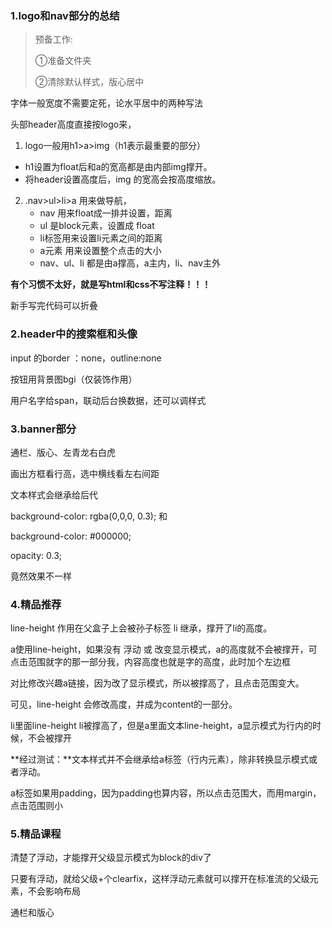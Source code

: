 ### 1.logo和nav部分的总结

>预备工作:
>
> ①准备文件夹
>
> ②清除默认样式，版心居中

字体一般宽度不需要定死，论水平居中的两种写法

头部header高度直接按logo来，

1. logo一般用h1>a>img（h1表示最重要的部分）
 - h1设置为float后和a的宽高都是由内部img撑开。
 - 将header设置高度后，img 的宽高会按高度缩放。
2. .nav>ul>li>a 用来做导航，
    - nav 用来float成一排并设置，距离
    - ul 是block元素，设置成 float
    - li标签用来设置li元素之间的距离
    - a元素 用来设置整个点击的大小
    - nav、ul、li 都是由a撑高，a主内，li、nav主外

**有个习惯不太好，就是写html和css不写注释！！！**

新手写完代码可以折叠



### 2.header中的搜索框和头像

input 的border ：none，outline:none

按钮用背景图bgi（仅装饰作用）



用户名字给span，联动后台换数据，还可以调样式

### 3.banner部分

 通栏、版心、左青龙右白虎



画出方框看行高，选中横线看左右间距



文本样式会继承给后代



background-color: rgba(0,0,0, 0.3);   和

background-color: #000000;

  opacity: 0.3;

竟然效果不一样

### 4.精品推荐

line-height 作用在父盒子上会被孙子标签 li 继承，撑开了li的高度。

a使用line-height，如果没有 浮动 或 改变显示模式，a的高度就不会被撑开，可点击范围就字的那一部分我，内容高度也就是字的高度，此时加个左边框

对比修改兴趣a链接，因为改了显示模式，所以被撑高了，且点击范围变大。

可见，line-height 会修改高度，并成为content的一部分。



li里面line-height li被撑高了，但是a里面文本line-height，a显示模式为行内的时候，不会被撑开

**经过测试：**文本样式并不会继承给a标签（行内元素），除非转换显示模式或者浮动。



a标签如果用padding，因为padding也算内容，所以点击范围大，而用margin，点击范围则小

### 5.精品课程

清楚了浮动，才能撑开父级显示模式为block的div了



只要有浮动，就给父级+个clearfix，这样浮动元素就可以撑开在标准流的父级元素，不会影响布局



通栏和版心

